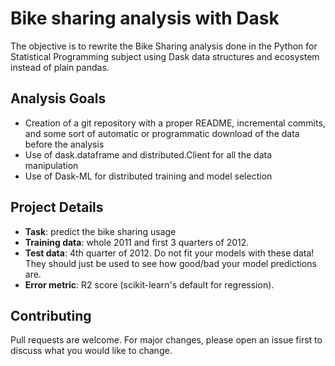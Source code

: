 # Bike sharing analysis with Dask

The objective is to rewrite the Bike Sharing analysis done in the Python for Statistical Programming subject using Dask data structures and ecosystem instead of plain pandas.

## Analysis Goals

* Creation of a git repository with a proper README, incremental commits, and some sort of automatic or programmatic download of the data before the analysis
* Use of dask.dataframe and distributed.Client for all the data manipulation 
* Use of Dask-ML for distributed training and model selection

## Project Details

* **Task**: predict the bike sharing usage
* **Training data**: whole 2011 and first 3 quarters of 2012.
* **Test data**: 4th quarter of 2012.  Do not fit your models with these data! They should just be used to see how good/bad your model predictions are.
* **Error metric**: R2 score (scikit-learn's default for regression).

## Contributing
Pull requests are welcome. For major changes, please open an issue first to discuss what you would like to change.